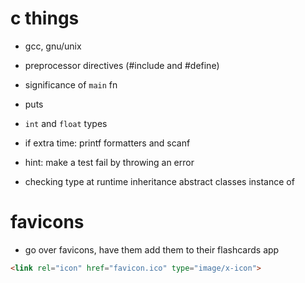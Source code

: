 # c things

- gcc, gnu/unix
- preprocessor directives (#include and #define)
- significance of `main` fn
- puts
- `int` and `float` types
- if extra time: printf formatters and scanf


- hint: make a test fail by throwing an error
- checking type at runtime
inheritance
abstract classes
instance of

# favicons
- go over favicons, have them add them to their flashcards app

```html
<link rel="icon" href="favicon.ico" type="image/x-icon">
```
